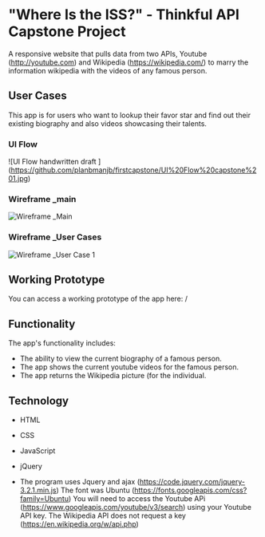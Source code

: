 # "Where Is the ISS?" - Thinkful API Capstone Project
A responsive website that pulls data from two APIs, Youtube (http://youtube.com) and Wikipedia (https://wikipedia.com/) to marry the information wikipedia with the videos of any famous person.

## User Cases
This app is for users who want to lookup their favor star and find out their existing biography and also videos showcasing their talents.


### UI Flow
![UI Flow handwritten draft ] (https://github.com/planbmanjb/firstcapstone/UI%20Flow%20capstone%201.jpg)
### Wireframe _main
![Wireframe _Main](https://github.com/planbmanjb/firstcapstone/wireframe/wireframe-iss-main.jpg)
### Wireframe _User Cases
![Wireframe _User Case 1](https://github.com/planbmanjb/firstcapstone/wireframe-capstone1.jpg)

## Working Prototype
You can access a working prototype of the app here: /

## Functionality
The app's functionality includes:
* The ability to view the current biography of a famous person.
* The app shows the current youtube videos for the famous person.
* The app returns the Wikipedia picture (for the individual.



## Technology
* HTML
* CSS
* JavaScript
* jQuery

* The program uses Jquery and ajax (https://code.jquery.com/jquery-3.2.1.min.js)
The font was Ubuntu (https://fonts.googleapis.com/css?family=Ubuntu)
You will need to access the Youtube APi (https://www.googleapis.com/youtube/v3/search) using your Youtube API key. The Wikipedia API does not request a key (https://en.wikipedia.org/w/api.php)

